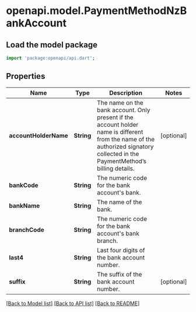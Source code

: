 # openapi.model.PaymentMethodNzBankAccount

## Load the model package
```dart
import 'package:openapi/api.dart';
```

## Properties
Name | Type | Description | Notes
------------ | ------------- | ------------- | -------------
**accountHolderName** | **String** | The name on the bank account. Only present if the account holder name is different from the name of the authorized signatory collected in the PaymentMethod’s billing details. | [optional] 
**bankCode** | **String** | The numeric code for the bank account's bank. | 
**bankName** | **String** | The name of the bank. | 
**branchCode** | **String** | The numeric code for the bank account's bank branch. | 
**last4** | **String** | Last four digits of the bank account number. | 
**suffix** | **String** | The suffix of the bank account number. | [optional] 

[[Back to Model list]](../README.md#documentation-for-models) [[Back to API list]](../README.md#documentation-for-api-endpoints) [[Back to README]](../README.md)


